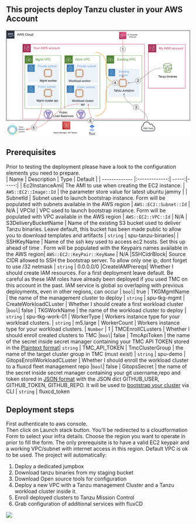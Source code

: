 ## This projects deploy Tanzu cluster in your AWS Account
![image info](./Docs/Arch.png)
## Prerequisites
Prior to testing the deployment please have a look to the configuration elements you need to prepare.  
| Name          | Description | Type           | Default  |
| ------------- |:-------------:| -----:|-----:|
| Ec2InstanceAmi| The AMI to use when creating the EC2 instance. | `AWS::EC2::Image::Id`          | the parameter store value for latest ubuntu jammy |
| SubnetId | Subnet used to launch bootstrap instance. Form will be populated with subnets available in the AWS region | `AWS::EC2::Subnet::Id` | N/A
| VPCId | VPC used to launch bootstrap instance. Form will be populated with VPC available in the AWS region | `AWS::EC2::VPC::Id` | N/A
| S3DeliveryBucketName | Name of the existing S3 bucket used to deliver Tanzu binaries. Leave default, this bucket has been made public to allow you to download templates and artifacts | `string` | spu-tanzu-binaries|
| SSHKeyName | Name of the ssh key used to access ec2 hosts. Set this up ahead of time . Form will be populated with the Keypairs names available in the AWS region| `AWS::EC2::KeyPair::KeyName` | N/A
|SSHCidrBlock| Source CIDR allowed to SSH the bootstrap server. To allow only one ip, dont forget to use /32 netmask | `string` | 0.0.0.0/0
|CreateIAMPrereqs| Whether I should create IAM resources. For a first deployment leave default. Be careful as these IAM roles have already been deployed if you used TMC on this account in the past. IAM service is global so overlaping with previous deployments, even in other regions, can occur | `bool`| true
| TKGMgmtName | the name of the management cluster to deploy | `string` | spu-tkg-mgmt
| CreateWorkloadCLuster | Whether I should create a first workload cluster |`bool`| false
| TKGWorkName | the name of the workload cluster to deploy | `string` | spu-tkg-work-01
| WorkerType | Workers instance type for your workload clusters. | `string` | m5.large
| WorkerCount | Workers instance type for your workload clusters. | `Number` | 1
| TMCEnrollCLusters | Whether I should enroll created clusters to TMC |`bool`| false
| TmcApiToken | the name of the secret inside secret manager containing your TMC API TOKEN stored in the [Plaintext format](https://docs.aws.amazon.com/secretsmanager/latest/userguide/create_secret.html)| `string` | TMC_API_TOKEN
| TmcClusterGroup | the name of the target cluster group in TMC (must exist) | `string` | spu-demo
| GitopsEnrollWorkloadCLuster | Whether I should enroll the workload cluster to a fluxcd fleet management repo |`bool`| false
| GitopsSecret | the name of the secret inside secret manager containing your git username,repo and token stored in  [JSON format](https://docs.aws.amazon.com/secretsmanager/latest/userguide/create_secret.html) with the JSON dict GITHUB_USER, GITHUB_TOKEN, GITHUB_REPO. It will be used to [bootstrap your cluster](https://fluxcd.io/docs/cmd/flux_bootstrap_github/) via CLI | `string` | fluxcd_token

## Deployment steps

First authenticate to aws console.   
Then click on Launch stack button. 
You'll be redirected to a cloudformation Form to select your infra details. 
Choose the region you want to operate in prior to fill the form. The only prerequisite is to have a valid EC2 keypair and a working VPC/subnet with internet access in this region. Default VPC is ok to be used.
The project will automatically:  
1. Deploy a dedicated jumpbox
2. Download tanzu binaries from my staging bucket
3. Download Open source tools for configuration
4. Deploy a new VPC with a Tanzu management Cluster and a Tanzu workload cluster inside it.   
5. Enroll deployed clusters to Tanzu Mission Control
6. Grab configuration of additional services with fluxCD

[<img src="https://docs.cloudbolt.io/resources/Storage/cloudbolt-csmp-latest/screenshots/launch-stack.png" width="200">](https://eu-west-1.console.aws.amazon.com/cloudformation/home?region=eu-west-1#/stacks/quickcreate?templateURL=https://spu-tanzu-binaries.s3.eu-west-1.amazonaws.com/TKG1.5.4/TKG.yml)

